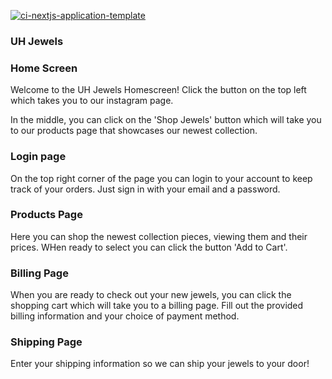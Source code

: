 [![ci-nextjs-application-template](https://github.com/ics-software-engineering/nextjs-application-template/actions/workflows/ci.yml/badge.svg)](https://github.com/ics-software-engineering/nextjs-application-template/actions/workflows/ci.yml)

### UH Jewels

### Home Screen
Welcome to the UH Jewels Homescreen! 
Click the button on the top left which takes you to our instagram page.

In the middle, you can click on the 'Shop Jewels' button which will take you to our products page that showcases our newest collection.

### Login page
On the top right corner of the page you can login to your account to keep track of your orders. Just sign in with your email and a password.

### Products Page
Here you can shop the newest collection pieces, viewing them and their prices.
WHen ready to select you can click the button 'Add to Cart'.

### Billing Page
When you are ready to check out your new jewels, you can click the shopping cart which will take you to a billing page.
Fill out the provided billing information and your choice of payment method.


### Shipping Page
Enter your shipping information so we can ship your jewels to your door!

